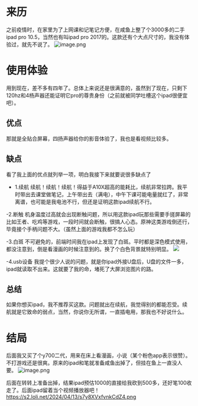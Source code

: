 # 来历
之前疫情时，在家里为了上网课和记笔记方便，在咸鱼上整了个3000多的二手ipad pro 10.5，当然也有叫ipad pro 2017的。这款还有个大点尺寸的，我没有体验过，就先不说了。
![image.png](https://s2.loli.net/2024/04/13/oMRVfxDzks7IaKU.png)

# 使用体验
用到现在，差不多有四年了。总体上来说还是很满意的，虽然到了现在，只剩下120hz和4杨声器还能证明它pro的尊贵身份（之前就被同学吐槽这个ipad很便宜吧）。

## 优点
那就是全贴合屏幕，四扬声器给你的影音体验了，我也是看视频比较多。

## 缺点
看了我上面的优点就列举一项，明白我接下来就要说很多缺点了
- 1.续航
续航！续航！续航！得益于A10X超高的能耗比，续航非常拉跨。我平时带出去课堂做笔记，上午带出去（满电），中午下课可能电量就红了，非常离谱，也可能是我电池不行，但还是证明这款ipad续航不行。

-2.断触
机身温度过高就会出现断触问题，所以用这款ipad玩那些需要手搓屏幕的比如王者、吃鸡等游戏，一段时间就会断触，很搞人心态。原神这类游戏倒还行，毕竟接个手柄问题不大。（虽然上面的游戏我都不怎么玩）

-3.白斑
不可避免的，前端时间我在ipad上发现了白斑。平时都是深色模式使用，都没注意到，倒是看漫画的时候注意到的。换了个白色背景就特别明显。
![](https://s2.loli.net/2024/04/13/vr9yipKO71naRCo.png)

-4.usb设备
我提个很少人说的问题，就是你ipad外接U盘后，U盘的文件一多，ipad就读取不出来。这就要了我的命，堵死了大屏浏览图片的路。

## 总结
如果你想买ipad，我不推荐买这款。问题就出在续航，我觉得别的都能忍受。续航就是它致命的弱点，当然，你说你无所谓，一直插电用，那我也不好说什么。


# 结局
后面我又买了个y700二代，用来在床上看漫画，小说（某个粉色app表示很赞）。不打游戏还是很爽。原来的ipad和笔就准备咸鱼出掉了，但挂在鱼上一直没人要。
![image.png](https://s2.loli.net/2024/04/13/zLiswrQepOfvtdq.png)

后面在转转上准备出掉，结果ipad预估1000的直接给我砍到500多，还好笔100收走了。后面ipad留着当个视频播放器吧！
https://s2.loli.net/2024/04/13/s7y8XVxfvnkCdZ4.png




